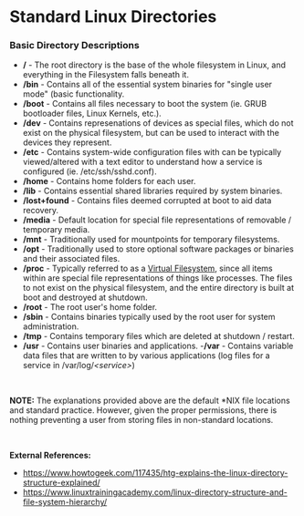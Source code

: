 # **Standard Linux Directories**

### **Basic Directory Descriptions**
- **/** - The root directory is the base of the whole filesystem in Linux, and everything in the Filesystem falls beneath it. 
- **/bin** - Contains all of the essential system binaries for "single user mode" (basic functionality.
- **/boot** - Contains all files necessary to boot the system (ie. GRUB bootloader files, Linux Kernels, etc.).
- **/dev** - Contains represenations of devices as special files, which do not exist on the physical filesystem, but can be used to interact with the devices they represent.
- **/etc** - Contains system-wide configuration files with can be typically viewed/altered with a text editor to understand how a service is configured (ie. /etc/ssh/sshd.conf).
- **/home** - Contains home folders for each user.
- **/lib** - Contains essential shared libraries required by system binaries.
- **/lost+found** - Contains files deemed corrupted at boot to aid data recovery.
- **/media** - Default location for special file representations of removable / temporary media.
- **/mnt** - Traditionally used for mountpoints for temporary filesystems.
- **/opt** - Traditionally used to store optional software packages or binaries and their associated files.
- **/proc** - Typically referred to as a [Virtual Filesystem](vfs-proc), since all items within are special file representations of things like processes. The files to not exist on the physical filesystem, and the entire directory is built at boot and destroyed at shutdown. 
- **/root** - The root user's home folder. 
- **/sbin** - Contains binaries typically used by the root user for system administration.
- **/tmp** - Contains temporary files which are deleted at shutdown / restart. 
- **/usr** - Contains user binaries and applications.
-**/var** - Contains variable data files that are written to by various applications (log files for a service in /var/log/*\<service>*)

<br>

**NOTE:** The explanations provided above are the default \*NIX file locations and standard practice. However, given the proper permissions, there is nothing preventing a user from storing files in non-standard locations.


<br>

**External References:**
- https://www.howtogeek.com/117435/htg-explains-the-linux-directory-structure-explained/
- https://www.linuxtrainingacademy.com/linux-directory-structure-and-file-system-hierarchy/
